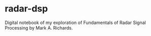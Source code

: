 # radar-dsp

Digital notebook of my exploration of Fundamentals of Radar Signal Processing by Mark A. Richards.